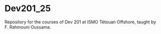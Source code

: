 # Dev201_25
Repository for the courses of Dev 201 at ISMO Tétouan Offshore, taught by F. Rahmouni Oussama.
